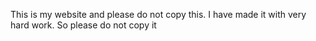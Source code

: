 This is my website and please do not copy this. I have made it with very hard work.
So please do not copy it

